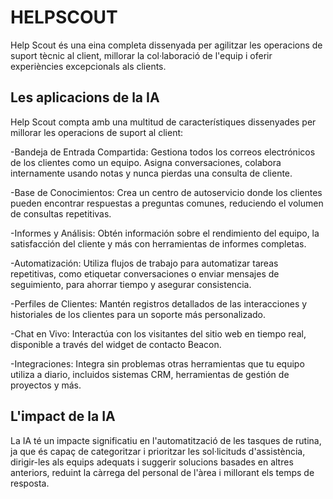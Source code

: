 # HELPSCOUT

Help Scout és una eina completa dissenyada per agilitzar les operacions de suport tècnic al client, millorar la col·laboració de l'equip i oferir experiències excepcionals als clients.

## Les aplicacions de la IA

Help Scout compta amb una multitud de característiques dissenyades per millorar les operacions de suport al client:

-Bandeja de Entrada Compartida: Gestiona todos los correos electrónicos de los clientes como un equipo. Asigna conversaciones, colabora internamente usando notas y nunca pierdas una consulta de cliente.

-Base de Conocimientos: Crea un centro de autoservicio donde los clientes pueden encontrar respuestas a preguntas comunes, reduciendo el volumen de consultas repetitivas. 

-Informes y Análisis: Obtén información sobre el rendimiento del equipo, la satisfacción del cliente y más con herramientas de informes completas. 

-Automatización: Utiliza flujos de trabajo para automatizar tareas repetitivas, como etiquetar conversaciones o enviar mensajes de seguimiento, para ahorrar tiempo y asegurar consistencia. 

-Perfiles de Clientes: Mantén registros detallados de las interacciones y historiales de los clientes para un soporte más personalizado. 

-Chat en Vivo: Interactúa con los visitantes del sitio web en tiempo real, disponible a través del widget de contacto Beacon. 

-Integraciones: Integra sin problemas otras herramientas que tu equipo utiliza a diario, incluidos sistemas CRM, herramientas de gestión de proyectos y más.


## L'impact de la IA

La IA té un impacte significatiu en l'automatització de les tasques de rutina, ja que és capaç de categoritzar i prioritzar les sol·licituds d'assistència, dirigir-les als equips adequats i suggerir solucions basades en altres anteriors, reduint la càrrega del personal de l'àrea i millorant els temps de resposta.
